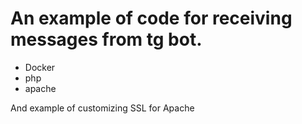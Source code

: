 # An example of code for receiving messages from tg bot.

- Docker
- php
- apache

And example of customizing SSL for Apache
